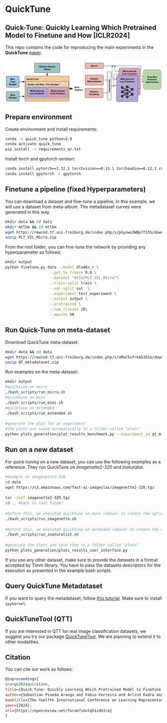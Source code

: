 # QuickTune
## Quick-Tune: Quickly Learning Which Pretrained Model to Finetune and How [ICLR2024]

This repo contains the code for reproducing the main experiments in the **QuickTune** [paper](https://openreview.net/forum?id=tqh1zdXIra).

![Architecture](figures/figure.svg)

## Prepare environment
Create environment and install requirements:

```bash
conda -n quick_tune python=3.9
conda activate quick_tune
pip install -r requirements_qt.txt
```

Install torch and gpytorch version:

```bash
conda install pytorch==1.12.1 torchvision==0.13.1 torchaudio==0.12.1 cudatoolkit=10.2 -c pytorch
conda install gpytorch -c gpytorch
```



## Finetune a pipeline (fixed Hyperparameters)

You can download a dataset and fine-tune a pipeline. In this example, we will use a dataset from meta-album. The metadataset curves were generated in this way.

```bash
mkdir data && cd data
mkdir mtlbm && cd mtlbm
wget https://rewind.tf.uni-freiburg.de/index.php/s/pGyowo3WBp7f33S/download/PLT_VIL_Micro.zip
unzip PLT_VIL_Micro.zip
```

From the root folder, you can fine-tune the network by providing any hyperparameter as follows:

```bash
mkdir output 
python finetune.py data --model dla46x_c \
					--pct_to_freeze 0.8 \
					--dataset "mtlb/PLT_VIL_Micro"\
					--train-split train \
					--val-split val  \
					--experiment test_experiment \
					--output output \
					--pretrained \
					--num_classes 20\
					--epochs 50
```


## Run Quick-Tune on meta-dataset

Download QuickTune meta-dataset:

```bash
mkdir data && cd data
wget https://rewind.tf.uni-freiburg.de/index.php/s/oMxC5sfrkA53ESo/download/qt_metadataset.zip
unzip QT_metadataset.zip
```

Run examples on the meta-dataset:
```bash
mkdir output
#quicktune on micro
./bash_scripts/run_micro.sh
#quicktune on mini
./bash_scripts/run_mini.sh
#quicktune on extended
./bash_scripts/run_extended.sh

#generate the plot for an experiment
#the plots are saved automatically in a folder called "plots"
python plots_generation/plot_results_benchmark.py --experiment_id qt_micro
```


## Run on a new dataset

For *quick-tuning* on a new dataset, you can use the following examples as a reference. They run QuickTune on *Imagenette2-320* and *Inaturalist*.

```bash
#example on imagenette2-320
cd data
wget https://s3.amazonaws.com/fast-ai-imageclas/imagenette2-320.tgz

tar -xvzf imagenette2-320.tgz
cd .. #back to root folder

#before this, we executed quicktune on mini (above) to create the optimizer
./bash_scripts/run_imagenette.sh

#before this, we executed quicktune on extended (above) to create the optimizer
./bash_scripts/run_inaturalist.sh

#generate the plots and save them in a folder called "plots"
python plots_generation/plots_results_user_interface.py
```

If you use any other dataset, make sure to provide the datasets in a format accepted by Timm library. You have to pass the datasets descriptors for the execution as presented in the example bash scripts. 

## Query QuickTune Metadataset

If you want to query the metadataset, follow [this tutorial](example_query_metadataset.ipynb). Make sure to install `ipykernel`.

## QuickTuneTool (QTT)

If you are interested in QTT for real image classification datasets, we suggest you try our package [QuickTuneTool](https://github.com/automl/QTT). We are planning to extend it to other modalities.

## Citation

You can cite our work as follows:

```bib
@inproceedings{
arango2024quicktune,
title={Quick-Tune: Quickly Learning Which Pretrained Model to Finetune and How},
author={Sebastian Pineda Arango and Fabio Ferreira and Arlind Kadra and Frank Hutter and Josif Grabocka},
booktitle={The Twelfth International Conference on Learning Representations},
year={2024},
url={https://openreview.net/forum?id=tqh1zdXIra}
}
```
